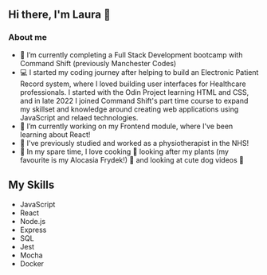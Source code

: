 ## Hi there, I'm Laura 👋

### About me
- 🌱 I’m currently completing a Full Stack Development bootcamp with Command Shift (previously Manchester Codes)
- :computer: I started my coding journey after helping to build an Electronic Patient Record system, where I loved building user interfaces for Healthcare professionals. I started with the Odin Project learning HTML and CSS, and in late 2022 I joined Command Shift's part time course to expand my skillset and knowledge around creating web applications using JavaScript and relaed technologies. 
- 🔭 I’m currently working on my Frontend module, where I've been learning about React!
- :runner: I've previously studied and worked as a physiotherapist in the NHS!
- :sparkling_heart: In my spare time, I love cooking :cookie: looking after my plants (my favourite is my Alocasia Frydek!) :cherry_blossom: and looking at cute dog videos :dog:

## My Skills
- JavaScript
- React
- Node.js
- Express
- SQL
- Jest
- Mocha
- Docker
